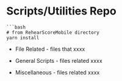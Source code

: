 # Scripts/Utilities Repo
    ```bash
    # from RehearScoreMobile directory
    yarn install

* File Related - files that xxxx

* General Scripts - files related xxxx

* Miscellaneous - files related xxxx